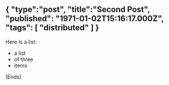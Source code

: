 {
  "type":"post",
  "title":"Second Post",
  "published": "1971-01-02T15:16:17.000Z",
  "tags": [ "distributed" ]
}
---
Here is a list:

* a list
* of three
* items

(Ends)
